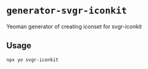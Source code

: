 # `generator-svgr-iconkit`

Yeoman generator of creating iconset for svgr-iconkit

## Usage

```shell
npx yo svgr-iconkit

```
